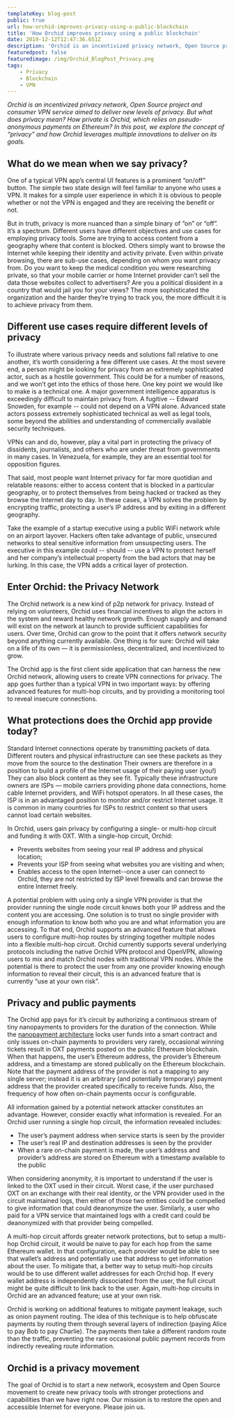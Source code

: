 ```yaml
---
templateKey: blog-post
public: true
url: how-orchid-improves-privacy-using-a-public-blockchain
title: 'How Orchid improves privacy using a public blockchain'
date: 2019-12-12T12:47:36.651Z
description: 'Orchid is an incentivized privacy network, Open Source project and consumer VPN service aimed to deliver new levels of privacy. But what does privacy mean? How private is Orchid, which relies on pseudo-anonymous payments on Ethereum?'
featuredpost: false
featuredimage: /img/Orchid_BlogPost_Privacy.png
tags: 
    - Privacy
    - Blockchain
    - VPN
---
```


*Orchid is an incentivized privacy network, Open Source project and consumer VPN service aimed to deliver new levels of privacy. But what does privacy mean? How private is Orchid, which relies on pseudo-anonymous payments on Ethereum? In this post, we explore the concept of “privacy” and how Orchid leverages multiple innovations to deliver on its goals.*

## What do we mean when we say privacy?
One of a typical VPN app’s central UI features is a prominent “on/off” button. The simple two state design will feel familiar to anyone who uses a VPN. It makes for a simple user experience in which it is obvious to people whether or not the VPN is engaged and they are receiving the benefit or not.

But in truth, privacy is more nuanced than a simple binary of “on” or “off”. It’s a spectrum. Different users have different objectives and use cases for employing privacy tools. Some are trying to access content from a geography where that content is blocked. Others simply want to browse the Internet while keeping their identity and activity private. Even within private browsing, there are sub-use cases, depending on whom you want privacy from. Do you want to keep the medical condition you were researching private, so that your mobile carrier or home Internet provider can’t sell the data those websites collect to advertisers? Are you a political dissident in a country that would jail you for your views? The more sophisticated the organization and the harder they’re trying to track you, the more difficult it is to achieve privacy from them.

## Different use cases require different levels of privacy
To illustrate where various privacy needs and solutions fall relative to one another, it’s worth considering a few different use cases. At the most severe end, a person might be looking for privacy from an extremely sophisticated actor, such as a hostile government. This could be for a number of reasons, and we won’t get into the ethics of those here. One key point we would like to make is a technical one. A major government intelligence apparatus is exceedingly difficult to maintain privacy from. A fugitive -- Edward Snowden, for example -- could not depend on a VPN alone. Advanced state actors possess extremely sophisticated technical as well as legal tools, some beyond the abilities and understanding of commercially available security techniques.

VPNs can and do, however, play a vital part in protecting the privacy of dissidents, journalists, and others who are under threat from governments in many cases. In Venezuela, for example, they are an essential tool for opposition figures.

That said, most people want Internet privacy for far more quotidian and relatable reasons: either to access content that is blocked in a particular geography, or to protect themselves from being hacked or tracked as they browse the Internet day to day. In these cases, a VPN solves the problem by encrypting traffic, protecting a user’s IP address and by exiting in a different geography.

Take the example of a startup executive using a public WiFi network while on an airport layover. Hackers often take advantage of public, unsecured networks to steal sensitive information from unsuspecting users. The executive in this example could -- should -- use a VPN to protect herself and her company’s intellectual property from the bad actors that may be lurking. In this case, the VPN adds a critical layer of protection.

## Enter Orchid: the Privacy Network
The Orchid network is a new kind of p2p network for privacy. Instead of relying on volunteers, Orchid uses financial incentives to align the actors in the system and reward healthy network growth. Enough supply and demand will exist on the network at launch to provide sufficient capabilities for users. Over time, Orchid can grow to the point that it offers network security beyond anything currently available. One thing is for sure: Orchid will take on a life of its own — it is permissionless, decentralized, and incentivized to grow.

The Orchid app is the first client side application that can harness the new Orchid network, allowing users to create VPN connections for privacy. The app goes further than a typical VPN in two important ways: by offering advanced features for multi-hop circuits, and by providing a monitoring tool to reveal insecure connections.

## What protections does the Orchid app provide today?
Standard Internet connections operate by transmitting packets of data. Different routers and physical infrastructure can see these packets as they move from the source to the destination Their owners are therefore in a position to build a profile of the Internet usage of their paying user (you!) They can also block content as they see fit. Typically these infrastructure owners are ISPs — mobile carriers providing phone data connections, home cable Internet providers, and WiFi hotspot operators. In all these cases, the ISP is in an advantaged position to monitor and/or restrict Internet usage. It is common in many countries for ISPs to restrict content so that users cannot load certain websites.

In Orchid, users gain privacy by configuring a single- or multi-hop circuit and funding it with OXT. With a single-hop circuit, Orchid:

- Prevents websites from seeing your real IP address and physical location;
- Prevents your ISP from seeing what websites you are visiting and when;
- Enables access to the open Internet--once a user can connect to Orchid, they are not restricted by ISP level firewalls and can browse the entire Internet freely.

A potential problem with using only a single VPN provider is that the provider running the single node circuit knows both your IP address and the content you are accessing. One solution is to trust no single provider with enough information to know both who you are and what information you are accessing. To that end, Orchid supports an advanced feature that allows users to configure multi-hop routes by stringing together multiple nodes into a flexible multi-hop circuit. Orchid currently supports several underlying protocols including the native Orchid VPN protocol and OpenVPN, allowing users to mix and match Orchid nodes with traditional VPN nodes.  While the potential is there to protect the user from any one provider knowing enough information to reveal their circuit, this is an advanced feature that is currently “use at your own risk”.

## Privacy and public payments
The Orchid app pays for it’s circuit by authorizing a continuous stream of tiny nanopayments to providers for the duration of the connection. While the [nanopayment architecture](https://blog.orchid.com/introducing-nanopayments) locks user funds into a smart contract and only issues on-chain payments to providers very rarely, occasional winning tickets result in OXT payments posted on the public Ethereum blockchain. When that happens, the user’s Ethereum address, the provider’s Ethereum address, and a timestamp are stored publically on the Ethereum blockchain. Note that the payment address of the provider is not a mapping to any single server; instead it is an arbitrary (and potentially temporary) payment address that the provider created specifically to receive funds. Also, the frequency of how often on-chain payments occur is configurable.

All information gained by a potential network attacker constitutes an advantage. However, consider exactly what information is revealed. For an Orchid user running a single hop circuit, the information revealed includes:

- The user’s payment address when service starts is seen by the provider
- The user’s real IP and destination addresses is seen by the provider
- When a rare on-chain payment is made, the user’s address and provider’s address are stored on Ethereum with a timestamp available to the public

When considering anonymity, it is important to understand if the user is linked to the OXT used in their circuit. Worst case, if the user purchased OXT on an exchange with their real identity, or the VPN provider used in the circuit maintained logs, then either of those two entities could be compelled to give information that could deanonymize the user. Similarly, a user who paid for a VPN service that maintained logs with a credit card could be deanonymized with that provider being compelled.

A multi-hop circuit affords greater network protections, but to setup a multi-hop Orchid circuit, it would be naive to pay for each hop from the same Ethereum wallet. In that configuration, each provider would be able to see that wallet’s address and potentially use that address to get information about the user. To mitigate that, a better way to setup multi-hop circuits would be to use different wallet addresses for each Orchid hop. If every wallet address is independently dissociated from the user, the full circuit might be quite difficult to link back to the user. Again, multi-hop circuits in Orchid are an advanced feature; use at your own risk.

Orchid is working on additional features to mitigate payment leakage, such as onion payment routing.  The idea of this technique is to help obfuscate payments by routing them through several layers of indirection (paying Alice to pay Bob to pay Charlie). The payments then take a different random route than the traffic, preventing the rare occasional public payment records from indirectly revealing route information.

## Orchid is a privacy movement
The goal of Orchid is to start a new network, ecosystem and Open Source movement to create new privacy tools with stronger protections and capabilities than we have right now. Our mission is to restore the open and accessible Internet for everyone. Please join us.